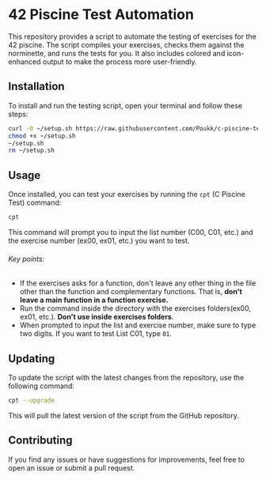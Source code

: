 # 42 Piscine Test Automation

This repository provides a script to automate the testing of exercises for the 42 piscine. The script compiles your exercises, checks them against the norminette, and runs the tests for you. It also includes colored and icon-enhanced output to make the process more user-friendly.

## Installation

To install and run the testing script, open your terminal and follow these steps:

```bash
curl -O ~/setup.sh https://raw.githubusercontent.com/Poukk/c-piscine-test/main/setup.sh
chmod +x ~/setup.sh
~/setup.sh
rm ~/setup.sh
```

## Usage

Once installed, you can test your exercises by running the `cpt` (C Piscine Test) command:

```bash
cpt
```

This command will prompt you to input the list number (C00, C01, etc.) and the exercise number (ex00, ex01, etc.) you want to test.
###### Key points:
- If the exercises asks for a function, don't leave any other thing in the file other than the function and complementary functions. That is, **don't leave a main function in a function exercise.**
- Run the command inside the directory with the exercises folders(ex00, ex01, etc.). **Don't use inside exercises folders**.
- When prompted to input the list and exercise number, make sure to type two digits. If you want to test List C01, type `01`.

## Updating

To update the script with the latest changes from the repository, use the following command:

```bash
cpt --upgrade
```

This will pull the latest version of the script from the GitHub repository.

## Contributing

If you find any issues or have suggestions for improvements, feel free to open an issue or submit a pull request.
